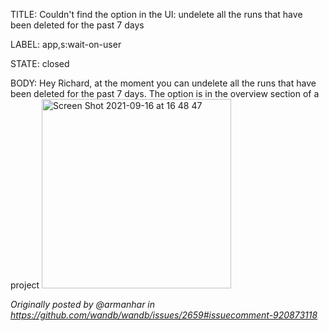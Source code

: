 TITLE:
Couldn't find the option in the UI: undelete all the runs that have been deleted for the past 7 days

LABEL:
app,s:wait-on-user

STATE:
closed

BODY:
              Hey Richard, at the moment you can undelete all the runs that have been deleted for the past 7 days. The option is in the overview section of a project
<img width="303" alt="Screen Shot 2021-09-16 at 16 48 47" src="https://user-images.githubusercontent.com/89597668/133614842-c1cbfd94-8cfb-4878-82bd-2ce273fee139.png">

_Originally posted by @armanhar in https://github.com/wandb/wandb/issues/2659#issuecomment-920873118_
            


